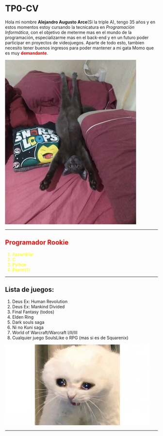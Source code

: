 # TP0-CV

Hola mi nombre <strong>Alejandro Augusto Arce</strong>(Si la triple A), tengo 35 años y en estos momentos estoy cursando la tecnicatura en <em>Programación Informática</em>, con el objetivo de meterme mas en el mundo de la programación, especializarme mas en el back-end y en un futuro poder participar en proyectos de videojuegos. Aparte de todo esto, tambien necesito tener buenos ingresos para poder mantener a mi gata Momo que es muy <font color="red"><strong>demandante</strong></font>.


![Adjunto imagen](tpo/MOMO.jpg)

<hr>

<h2><font color="red"> Programador Rookie </font></h2>
<font color="yellow">
<ol>
<li>Assembler</li>
<li>C</li>
<li>Python</li>
<li>Pseint(?)</li>
</ol></font>

<hr>

<h2>Lista de juegos:</h2>
<ol>
<li>Deus Ex: Human Revolution</li>
<li>Deus Ex: Mankind Divided</li>
<li>Final Fantasy (todos)</li>
<li>Elden Ring</li>
<li>Dark souls saga</li>
<li>Ni no Kuni saga</li>
<li>World of Warcraft/Warcraft I/II/III</li>
<li>Cualquier juego SoulsLike o RPG (mas si es de Squarenix)
</ol>

![gato](tpo/60ae5c9db9f42.jpeg)

<hr>